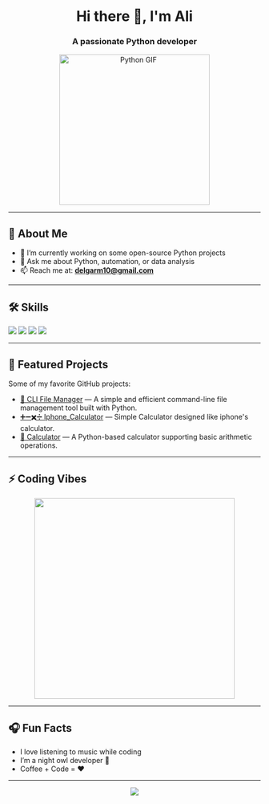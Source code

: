 <h1 align="center">Hi there 👋, I'm Ali</h1>
<h3 align="center">A passionate Python developer</h3>

<p align="center">
  <img src="https://media4.giphy.com/media/coxQHKASG60HrHtvkt/giphy.gif" width="300" alt="Python GIF" />
</p>

---

## 🧠 About Me

- 🔭 I’m currently working on some open-source Python projects    
- 💬 Ask me about Python, automation, or data analysis  
- 📫 Reach me at: **delgarm10@gmail.com**

---

## 🛠️ Skills

<p align="left">
  <img src="https://img.shields.io/badge/Python-3776AB?style=for-the-badge&logo=python&logoColor=white" />
  <img src="https://img.shields.io/badge/Java-007396?style=for-the-badge&logo=java&logoColor=white" />
  <img src="https://img.shields.io/badge/Git-F05032?style=for-the-badge&logo=git&logoColor=white" />
  <img src="https://img.shields.io/badge/VSCode-007ACC?style=for-the-badge&logo=visual-studio-code&logoColor=white" />
</p>

---

## 📂 Featured Projects

Some of my favorite GitHub projects:

- [📁 CLI File Manager](https://github.com/alideli/CLI-File-Manager) — A simple and efficient command-line file management tool built with Python.  
- [➕➖✖️➗ Iphone_Calculator](https://github.com/alideli/Iphone-Calculator) — Simple Calculator designed like iphone's calculator.  
- [🧮 Calculator](https://github.com/alideli/Calculator) — A Python-based calculator supporting basic arithmetic operations.

---

## ⚡ Coding Vibes

<p align="center">
  <img src="https://media.giphy.com/media/13HgwGsXF0aiGY/giphy.gif" width="400" />
</p>

---

## 🎧 Fun Facts

- I love listening to music while coding  
- I’m a night owl developer 🦉  
- Coffee + Code = ❤️

---

<div align="center">
  <img src="https://capsule-render.vercel.app/api?type=waving&color=gradient&height=100&section=footer"/>
</div>

